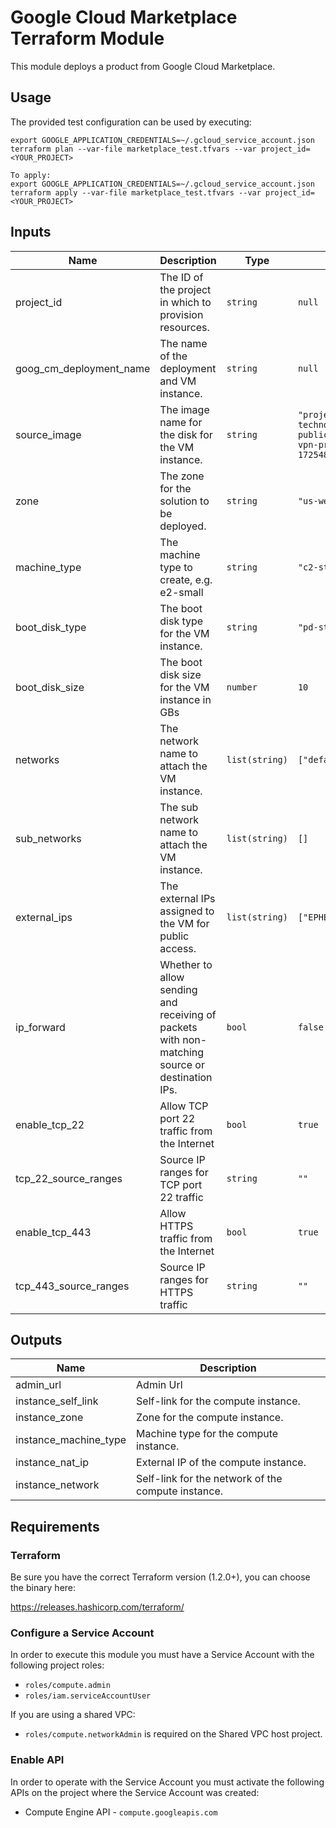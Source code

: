 # Google Cloud Marketplace Terraform Module

This module deploys a product from Google Cloud Marketplace.

## Usage
The provided test configuration can be used by executing:

```
export GOOGLE_APPLICATION_CREDENTIALS=~/.gcloud_service_account.json
terraform plan --var-file marketplace_test.tfvars --var project_id=<YOUR_PROJECT>

To apply:
export GOOGLE_APPLICATION_CREDENTIALS=~/.gcloud_service_account.json
terraform apply --var-file marketplace_test.tfvars --var project_id=<YOUR_PROJECT>

```

## Inputs
| Name | Description | Type | Default | Required |
|------|-------------|------|---------|----------|
| project_id | The ID of the project in which to provision resources. | `string` | `null` | yes |
| goog_cm_deployment_name | The name of the deployment and VM instance. | `string` | `null` | yes |
| source_image | The image name for the disk for the VM instance. | `string` | `"projects/jet-technology-labs-public/global/images/sk-vpn-prod-v1-3-1725480158"` | no |
| zone | The zone for the solution to be deployed. | `string` | `"us-west1-b"` | no |
| machine_type | The machine type to create, e.g. e2-small | `string` | `"c2-standard-8"` | no |
| boot_disk_type | The boot disk type for the VM instance. | `string` | `"pd-standard"` | no |
| boot_disk_size | The boot disk size for the VM instance in GBs | `number` | `10` | no |
| networks | The network name to attach the VM instance. | `list(string)` | `["default"]` | no |
| sub_networks | The sub network name to attach the VM instance. | `list(string)` | `[]` | no |
| external_ips | The external IPs assigned to the VM for public access. | `list(string)` | `["EPHEMERAL"]` | no |
| ip_forward | Whether to allow sending and receiving of packets with non-matching source or destination IPs. | `bool` | `false` | no |
| enable_tcp_22 | Allow TCP port 22 traffic from the Internet | `bool` | `true` | no |
| tcp_22_source_ranges | Source IP ranges for TCP port 22 traffic | `string` | `""` | no |
| enable_tcp_443 | Allow HTTPS traffic from the Internet | `bool` | `true` | no |
| tcp_443_source_ranges | Source IP ranges for HTTPS traffic | `string` | `""` | no |

## Outputs

| Name | Description |
|------|-------------|
| admin_url | Admin Url |
| instance_self_link | Self-link for the compute instance. |
| instance_zone | Zone for the compute instance. |
| instance_machine_type | Machine type for the compute instance. |
| instance_nat_ip | External IP of the compute instance. |
| instance_network | Self-link for the network of the compute instance. |

## Requirements
### Terraform

Be sure you have the correct Terraform version (1.2.0+), you can choose the binary here:

https://releases.hashicorp.com/terraform/

### Configure a Service Account
In order to execute this module you must have a Service Account with the following project roles:

- `roles/compute.admin`
- `roles/iam.serviceAccountUser`

If you are using a shared VPC:

- `roles/compute.networkAdmin` is required on the Shared VPC host project.

### Enable API
In order to operate with the Service Account you must activate the following APIs on the project where the Service Account was created:

- Compute Engine API - `compute.googleapis.com`

